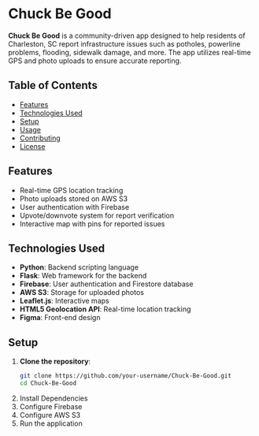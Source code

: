 # Chuck Be Good

**Chuck Be Good** is a community-driven app designed to help residents of Charleston, SC report infrastructure issues such as potholes, powerline problems, flooding, sidewalk damage, and more. The app utilizes real-time GPS and photo uploads to ensure accurate reporting.

## Table of Contents

- [Features](#features)
- [Technologies Used](#technologies-used)
- [Setup](#setup)
- [Usage](#usage)
- [Contributing](#contributing)
- [License](#license)

## Features

- Real-time GPS location tracking
- Photo uploads stored on AWS S3
- User authentication with Firebase
- Upvote/downvote system for report verification
- Interactive map with pins for reported issues

## Technologies Used

- **Python**: Backend scripting language
- **Flask**: Web framework for the backend
- **Firebase**: User authentication and Firestore database
- **AWS S3**: Storage for uploaded photos
- **Leaflet.js**: Interactive maps
- **HTML5 Geolocation API**: Real-time location tracking
- **Figma**: Front-end design

## Setup

1. **Clone the repository**:
   ```bash
   git clone https://github.com/your-username/Chuck-Be-Good.git
   cd Chuck-Be-Good
2. Install Dependencies 
3. Configure Firebase
4. Configure AWS S3
5. Run the application

